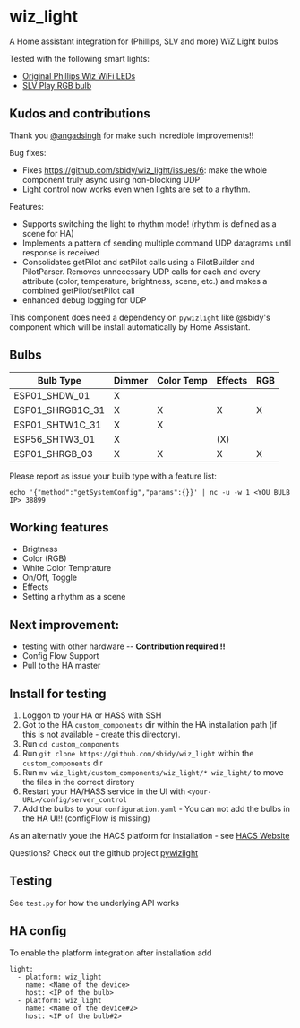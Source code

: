 # wiz_light
A Home assistant integration for (Phillips, SLV and more) WiZ Light bulbs

Tested with the following smart lights:

* [Original Phillips Wiz WiFi LEDs](https://www.lighting.philips.co.in/consumer/smart-wifi-led)
* [SLV Play RGB bulb](https://www.amazon.de/dp/B07PNCDJLW)

## Kudos and contributions
Thank you [@angadsingh](https://github.com/angadsingh) for make such incredible improvements!!

Bug fixes:
 - Fixes https://github.com/sbidy/wiz_light/issues/6: make the whole component truly async using non-blocking UDP
 - Light control now works even when lights are set to a rhythm.

Features:
 - Supports switching the light to rhythm mode! (rhythm is defined as a scene for HA)
 - Implements a pattern of sending multiple command UDP datagrams until response is received
 - Consolidates getPilot and setPilot calls using a PilotBuilder and PilotParser. Removes unnecessary UDP calls for each and every attribute (color, temperature, brightness, scene, etc.) and makes a combined getPilot/setPilot call
 - enhanced debug logging for UDP

This component does need a dependency on `pywizlight` like @sbidy's component which will be install automatically by Home Assistant.

## Bulbs
| Bulb Type | Dimmer | Color Temp | Effects | RGB |
|-----------|--------|------------|---------|-----|
| ESP01_SHDW_01 | X  |   |   |   |
| ESP01_SHRGB1C_31 | X | X  | X | X |
| ESP01_SHTW1C_31 | X | X |   |   |
| ESP56_SHTW3_01 | X |   | (X)  |   |
| ESP01_SHRGB_03 | X | X | X | X |

Please report as issue your builb type with a feature list:

`echo '{"method":"getSystemConfig","params":{}}' | nc -u -w 1 <YOU BULB IP> 38899`

## Working features 
 - Brigtness
 - Color (RGB)
 - White Color Temprature
 - On/Off, Toggle
 - Effects
 - Setting a rhythm as a scene

## Next improvement:
- testing with other hardware -- **Contribution required !!**
- Config Flow Support
- Pull to the HA master
  
## Install for testing 

1. Loggon to your HA or HASS with SSH
2. Got to the HA `custom_components` dir within the HA installation path (if this is not available - create this directory).
3. Run `cd custom_components`
4. Run `git clone https://github.com/sbidy/wiz_light` within the `custom_components` dir
5. Run `mv wiz_light/custom_components/wiz_light/* wiz_light/` to move the files in the correct diretory
6. Restart your HA/HASS service in the UI with `<your-URL>/config/server_control`
7. Add the bulbs to your `configuration.yaml` - You can not add the bulbs in the HA UI!! (configFlow is missing)

As an alternativ youe the HACS platform for installation - see [HACS Website](https://hacs.xyz)

Questions? Check out the github project [pywizlight](https://github.com/sbidy/pywizlight)

## Testing
See `test.py` for how the underlying API works

## HA config
To enable the platform integration after installation add 
```
light:
  - platform: wiz_light
    name: <Name of the device>
    host: <IP of the bulb>
  - platform: wiz_light
    name: <Name of the device#2>
    host: <IP of the bulb#2>
```
